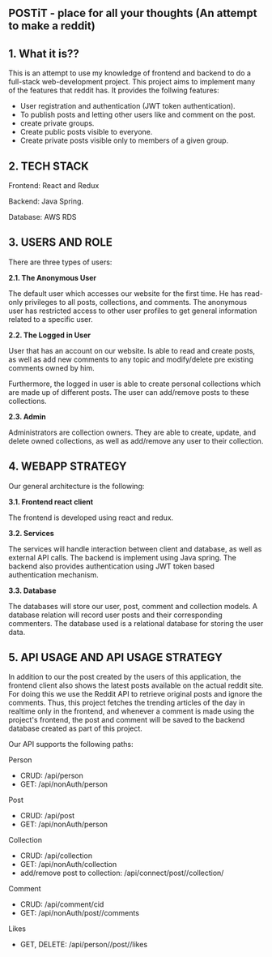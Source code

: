 ﻿## POSTiT - place for all your thoughts (An attempt to make a reddit)

## 1. What it is??

This is an attempt to use my knowledge of frontend and backend to do a full-stack web-development project.
This project aims to implement many of the features that reddit has. It provides the follwing
 features:
 * User registration and authentication (JWT token authentication).
 * To publish posts and letting other users like and comment on the post.
 * create private groups.
 * Create public posts visible to everyone.
 * Create private posts visible only to members of a given group.

## 2. TECH STACK

Frontend: React and Redux

Backend: Java Spring.

Database: AWS RDS
 
## 3. USERS AND ROLE

There are three types of users:

**2.1.  The Anonymous User**

The default user which accesses our website for the first time. He has read-only privileges to all posts, collections, and comments. The anonymous user has restricted access to other user profiles to get general information related to a specific user.

**2.2. The Logged in User**

User that has an account on our website. Is able to read and create posts, as well as add new comments to any topic and modify/delete pre existing comments owned by him.

Furthermore, the logged in user is able to create personal collections which are made up of different posts. The user can add/remove posts to these collections.

**2.3. Admin**

Administrators are collection owners. They are able to create, update, and delete owned collections, as well as add/remove any user to their collection.

## 4. WEBAPP STRATEGY

Our general architecture is the following:

**3.1.  Frontend react client**

The frontend is developed using react and redux.

**3.2.  Services**

The services will handle interaction between client and database, as well as external API calls.
The backend is implement using Java spring. The backend also provides authentication using JWT token based 
authentication mechanism.

**3.3. Database** 

The databases will store our user, post, comment and collection models. A database relation will record user posts and their corresponding commenters.
The database used is a relational database for storing the user data.

## 5. API USAGE AND API USAGE STRATEGY

In addition to our the post created by the users of this application, the frontend 
client also shows the latest posts available on the actual reddit site.
For doing this we use the Reddit API to retrieve original posts and ignore the comments. 
Thus, this project fetches the trending articles of the day in realtime only in the frontend, and whenever a comment is made using the project's frontend, the post and comment
 will be saved to the backend database created as part of this project.

Our API supports the following paths:

Person
* CRUD: /api/person
* GET: /api/nonAuth/person

Post
* CRUD: /api/post
* GET: /api/nonAuth/person

Collection
* CRUD: /api/collection
* GET: /api/nonAuth/collection
* add/remove post to collection: /api/connect/post/<pid>/collection/<cid>

Comment
* CRUD: /api/comment/cid
* GET: /api/nonAuth/post/<pid>/comments

Likes
* GET, DELETE: /api/person/<pid>/post/<pid>/likes

